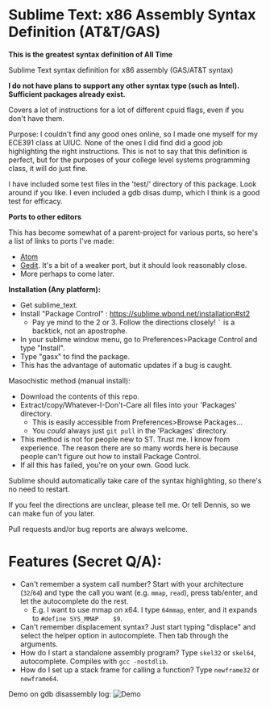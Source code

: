 Sublime Text: x86 Assembly Syntax Definition (AT&T/GAS)
==========================

**This is the greatest syntax definition of All Time**

Sublime Text syntax definition for x86 assembly (GAS/AT&T syntax)

**I do not have plans to support any other syntax type (such as Intel). Sufficient packages already exist.**

Covers a lot of instructions for a lot of different cpuid flags, even if you don't have them.

Purpose:  I couldn't find any good ones online, so I made one myself for my ECE391 class at UIUC. None of the ones I did find did a good job highlighting the right instructions. This is not to say that this definition is perfect, but for the purposes of your college level systems programming class, it will do just fine.

I have included some test files in the 'test/' directory of this package. Look around if you like. I even included a gdb disas dump, which I think is a good test for efficacy.

**Ports to other editors**

This has become somewhat of a parent-project for various ports, so here's a list of links to ports I've made:
- [Atom](https://github.com/calculuswhiz/atom-GAS-x86_64-highlighter)
- [Gedit](https://github.com/calculuswhiz/gedit-GAS-x86_64-highlighter). It's a bit of a weaker port, but it should look reasonably close.
- More perhaps to come later.

**Installation (Any platform):**
- Get sublime_text.
- Install "Package Control" : https://sublime.wbond.net/installation#st2
    - Pay ye mind to the 2 or 3. Follow the directions closely! `` ` `` is a backtick, not an apostrophe.
- In your sublime window menu, go to Preferences>Package Control and type "Install".
- Type "gasx" to find the package.
- This has the advantage of automatic updates if a bug is caught.

Masochistic method (manual install):
- Download the contents of this repo.
- Extract/copy/Whatever-I-Don't-Care all files into your 'Packages' directory.
    - This is easily accessible from Preferences>Browse Packages...
    - You *could* always just `git pull` in the 'Packages' directory.
- This method is not for people new to ST. Trust me. I know from experience. The reason there are so many words here is because people can't figure out how to install Package Control.
- If all this has failed, you're on your own. Good luck.

Sublime should automatically take care of the syntax highlighting, so there's no need to restart.

If you feel the directions are unclear, please tell me. Or tell Dennis, so we can make fun of you later.

Pull requests and/or bug reports are always welcome.

Features (Secret Q/A):
=========
- Can't remember a system call number? Start with your architecture (`32`/`64`) and type the call you want (e.g. `mmap`, `read`), press tab/enter, and let the autocomplete do the rest.
    - E.g. I want to use mmap on x64. I type `64mmap`, enter, and it expands to `#define SYS_MMAP    $9`.
- Can't remember displacement syntax? Just start typing "displace" and select the helper option in autocomplete. Then tab through the arguments.
- How do I start a standalone assembly program? Type `skel32` or `skel64`, autocomplete. Compiles with `gcc -nostdlib`.
- How do I set up a stack frame for calling a function? Type `newframe32` or `newframe64`.

Demo on gdb disassembly log:
![Demo](https://raw.githubusercontent.com/calculuswhiz/Assembly-Syntax-Definition/master/screencap/gdb_demo.png)
